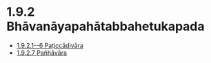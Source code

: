# 1.9.2 Bhāvanāyapahātabbahetukapada

* [1.9.2.1--6 Paṭiccādivāra](1.9.2/1.9.2.1--6.md)
* [1.9.2.7 Pañhāvāra](1.9.2/1.9.2.7.md)
